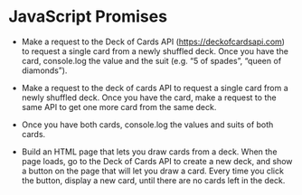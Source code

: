 # JavaScript Promises
- Make a request to the Deck of Cards API (https://deckofcardsapi.com) to request a single card from a newly shuffled deck. Once you have the card, console.log the value and the suit (e.g. “5 of spades”, “queen of diamonds”).

- Make a request to the deck of cards API to request a single card from a newly shuffled deck. Once you have the card, make a request to the same API to get one more card from the same deck.

- Once you have both cards, console.log the values and suits of both cards.

- Build an HTML page that lets you draw cards from a deck. When the page loads, go to the Deck of Cards API to create a new deck, and show a button on the page that will let you draw a card. Every time you click the button, display a new card, until there are no cards left in the deck.
